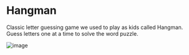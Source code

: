 # Hangman
Classic letter guessing game  we used to play as kids called Hangman. Guess letters one at a time to solve the word puzzle.

![image](https://user-images.githubusercontent.com/73958706/124379098-a7f96080-dcbd-11eb-905c-c0014d4c9723.png)
